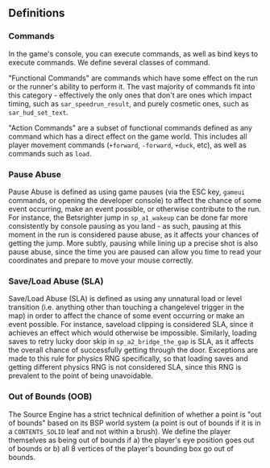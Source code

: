 ## Definitions

### Commands

In the game's console, you can execute commands, as well as bind keys to execute
commands. We define several classes of command.

"Functional Commands" are commands which have some effect on the run or the runner's
ability to perform it. The vast majority of commands fit into this category -
effectively the only ones that don't are ones which impact timing, such as
`sar_speedrun_result`, and purely cosmetic ones, such as `sar_hud_set_text`.

"Action Commands" are a subset of functional commands defined as any command which has
a direct effect on the game world. This includes all player movement commands
(`+forward`, `-forward`, `+duck`, etc), as well as commands such as `load`.

### Pause Abuse

Pause Abuse is defined as using game pauses (via the ESC key, `gameui` commands, or
opening the developer console) to affect the chance of some event occurring, make an
event possible, or otherwise contribute to the run. For instance, the Betsrighter jump
in `sp_a1_wakeup` can be done far more consistently by console pausing as you land -
as such, pausing at this moment in the run is considered pause abuse, as it affects
your chances of getting the jump. More subtly, pausing while lining up a precise shot
is also pause abuse, since the time you are paused can allow you time to read your
coordinates and prepare to move your mouse correctly.

### Save/Load Abuse (SLA)

Save/Load Abuse (SLA) is defined as using any unnatural load or level transition (i.e.
anything other than touching a changelevel trigger in the map) in order to affect the
chance of some event occurring or make an event possible. For instance, saveload
clipping is considered SLA, since it achieves an effect which would otherwise be
impossible. Similarly, loading saves to retry lucky door skip in
`sp_a2_bridge_the_gap` is SLA, as it affects the overall chance of successfully
getting through the door. Exceptions are made to this rule for physics RNG
specifically, so that loading saves and getting different physics RNG is not
considered SLA, since this RNG is prevalent to the point of being unavoidable.

### Out of Bounds (OOB)

The Source Engine has a strict technical definition of whether a point is "out of
bounds" based on its BSP world system (a point is out of bounds if it is in a
`CONTENTS_SOLID` leaf and not within a brush). We define the player themselves as being
out of bounds if a) the player's eye position goes out of bounds or b) all 8 vertices
of the player's bounding box go out of bounds.

